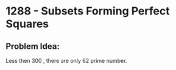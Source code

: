 # 1288 - Subsets Forming Perfect Squares
##  Problem Idea:
Less then 300 , there are only 62 prime number.

<!--stackedit_data:
eyJoaXN0b3J5IjpbMTUxNDQ2MTg3Ml19
-->